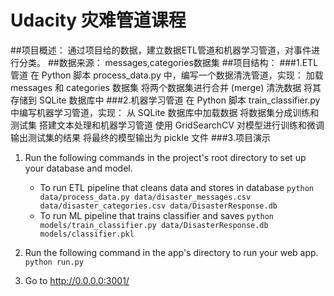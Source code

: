 # Udacity 灾难管道课程    
##项目概述：
通过项目给的数据，建立数据ETL管道和机器学习管道，对事件进行分类。
##数据来源：
messages,categories数据集
##项目结构：
###1.ETL 管道
在 Python 脚本 process_data.py 中，编写一个数据清洗管道，实现：
加载 messages 和 categories 数据集
将两个数据集进行合并 (merge)
清洗数据
将其存储到 SQLite 数据库中
###2.机器学习管道
在 Python 脚本 train_classifier.py 中编写机器学习管道，实现：
从 SQLite 数据库中加载数据
将数据集分成训练和测试集
搭建文本处理和机器学习管道
使用 GridSearchCV 对模型进行训练和微调
输出测试集的结果
将最终的模型输出为 pickle 文件
###3.项目演示
1. Run the following commands in the project's root directory to set up your database and model.

    - To run ETL pipeline that cleans data and stores in database
        `python data/process_data.py data/disaster_messages.csv data/disaster_categories.csv data/DisasterResponse.db`
    - To run ML pipeline that trains classifier and saves
        `python models/train_classifier.py data/DisasterResponse.db models/classifier.pkl`

2. Run the following command in the app's directory to run your web app.
    `python run.py`

3. Go to http://0.0.0.0:3001/

